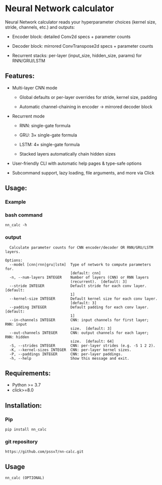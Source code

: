 # Neural Network calculator

Neural Network calculator reads your hyperparameter choices (kernel size, stride, channels, etc.) and outputs:

- Encoder block: detailed Conv2d specs + parameter counts

- Decoder block: mirrored ConvTranspose2d specs + parameter counts

- Recurrent stacks: per-layer (input_size, hidden_size, params) for RNN/GRU/LSTM

## Features:

- Multi-layer CNN mode

   - Global defaults or per-layer overrides for stride, kernel size, padding

   - Automatic channel-chaining in encoder → mirrored decoder block


- Recurrent mode

   - RNN: single-gate formula

   - GRU: 3× single-gate formula

   - LSTM: 4× single-gate formula

   - Stacked layers automatically chain hidden sizes

- User-friendly CLI with automatic help pages & type-safe options

- Subcommand support, lazy loading, file arguments, and more via Click


## Usage:

### Example


### bash command

```
nn_calc -h
```

### output

```
  Calculate parameter counts for CNN encoder/decoder OR RNN/GRU/LSTM layers.

Options:
  --model [cnn|rnn|gru|lstm]  Type of network to compute parameters for.
                              [default: cnn]
  -n, --num-layers INTEGER    Number of layers (CNN) or RNN layers
                              (recurrent).  [default: 3]
  --stride INTEGER            Default stride for each conv layer.  [default:
                              1]
  --kernel-size INTEGER       Default kernel size for each conv layer.
                              [default: 3]
  --padding INTEGER           Default padding for each conv layer.  [default:
                              1]
  --in-channels INTEGER       CNN: input channels for first layer; RNN: input
                              size.  [default: 3]
  --out-channels INTEGER      CNN: output channels for each layer; RNN: hidden
                              size.  [default: 64]
  -S, --strides INTEGER       CNN: per-layer strides (e.g. -S 1 2 2).
  -K, --kernel-sizes INTEGER  CNN: per-layer kernel sizes.
  -P, --paddings INTEGER      CNN: per-layer paddings.
  -h, --help                  Show this message and exit.

```

## Requirements:

- Python >= 3.7
- click>=8.0

## Installation:

### Pip

```shell
pip install nn_calc
```

### git repository

```
https://github.com/pssv7/nn-calc.git
```

## Usage

```shell
nn_calc (OPTIONAL)
```

